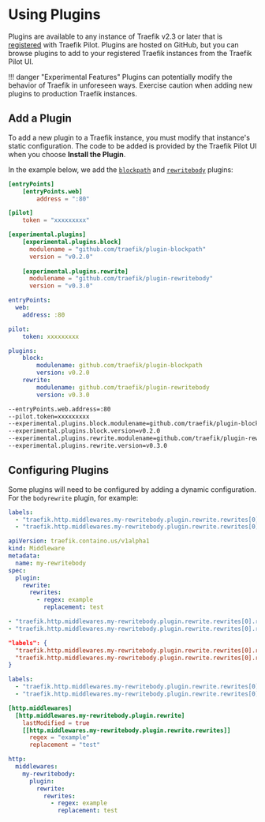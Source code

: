 # Using Plugins

Plugins are available to any instance of Traefik v2.3 or later that is [registered](overview.md#connecting-to-traefik-pilot) with Traefik Pilot.
Plugins are hosted on GitHub, but you can browse plugins to add to your registered Traefik instances from the Traefik Pilot UI.

!!! danger "Experimental Features"
    Plugins can potentially modify the behavior of Traefik in unforeseen ways.
    Exercise caution when adding new plugins to production Traefik instances.

## Add a Plugin

To add a new plugin to a Traefik instance, you must modify that instance's static configuration.
The code to be added is provided by the Traefik Pilot UI when you choose **Install the Plugin**.

In the example below, we add the [`blockpath`](http://github.com/traefik/plugin-blockpath) and [`rewritebody`](https://github.com/traefik/plugin-rewritebody) plugins:

```toml tab="File (TOML)"
[entryPoints]
    [entryPoints.web]
        address = ":80"

[pilot]
    token = "xxxxxxxxx"

[experimental.plugins]
    [experimental.plugins.block]
      modulename = "github.com/traefik/plugin-blockpath"
      version = "v0.2.0"
    
    [experimental.plugins.rewrite]
      modulename = "github.com/traefik/plugin-rewritebody"
      version = "v0.3.0"
```

```yaml tab="File (YAML)"
entryPoints:
  web:
    address: :80

pilot:
    token: xxxxxxxxx

plugins:
    block:
        modulename: github.com/traefik/plugin-blockpath
        version: v0.2.0
    rewrite:
        modulename: github.com/traefik/plugin-rewritebody
        version: v0.3.0
```

```bash tab="CLI"
--entryPoints.web.address=:80
--pilot.token=xxxxxxxxx
--experimental.plugins.block.modulename=github.com/traefik/plugin-blockpath
--experimental.plugins.block.version=v0.2.0
--experimental.plugins.rewrite.modulename=github.com/traefik/plugin-rewritebody
--experimental.plugins.rewrite.version=v0.3.0
```

## Configuring Plugins

Some plugins will need to be configured by adding a dynamic configuration.
For the `bodyrewrite` plugin, for example:

```yaml tab="Docker"
labels:
  - "traefik.http.middlewares.my-rewritebody.plugin.rewrite.rewrites[0].regex=example"
  - "traefik.http.middlewares.my-rewritebody.plugin.rewrite.rewrites[0].replacement=test"
```

```yaml tab="Kubernetes"
apiVersion: traefik.containo.us/v1alpha1
kind: Middleware
metadata:
  name: my-rewritebody
spec:
  plugin:
    rewrite:
      rewrites:
        - regex: example
          replacement: test
```

```yaml tab="Consul Catalog"
- "traefik.http.middlewares.my-rewritebody.plugin.rewrite.rewrites[0].regex=example"
- "traefik.http.middlewares.my-rewritebody.plugin.rewrite.rewrites[0].replacement=test"
```

```json tab="Marathon"
"labels": {
  "traefik.http.middlewares.my-rewritebody.plugin.rewrite.rewrites[0].regex": "example",
  "traefik.http.middlewares.my-rewritebody.plugin.rewrite.rewrites[0].replacement": "test"
}
```

```yaml tab="Rancher"
labels:
  - "traefik.http.middlewares.my-rewritebody.plugin.rewrite.rewrites[0].regex=example"
  - "traefik.http.middlewares.my-rewritebody.plugin.rewrite.rewrites[0].replacement=test"
```

```toml tab="File (TOML)"
[http.middlewares]
  [http.middlewares.my-rewritebody.plugin.rewrite]
    lastModified = true
    [[http.middlewares.my-rewritebody.plugin.rewrite.rewrites]]
      regex = "example"
      replacement = "test"
```

```yaml tab="File (YAML)"
http:
  middlewares:
    my-rewritebody:
      plugin:
        rewrite:
          rewrites:
            - regex: example
              replacement: test
```
